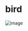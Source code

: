 # bird

![image](https://media.discordapp.net/attachments/635292391330283529/955572174796755024/FB_IMG_1647811023696.jpg)